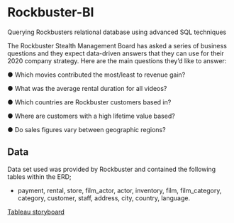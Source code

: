 # Rockbuster-BI
Querying Rockbusters relational database using advanced SQL techniques

The Rockbuster Stealth Management Board has asked a series of business questions and
they expect data-driven answers that they can use for their 2020 company strategy. Here are
the main questions they’d like to answer:

● Which movies contributed the most/least to revenue gain?

● What was the average rental duration for all videos?

● Which countries are Rockbuster customers based in?

● Where are customers with a high lifetime value based?

● Do sales figures vary between geographic regions?

## Data

Data set used was provided by Rockbuster and contained the following tables within the ERD;
- payment, rental, store, film_actor, actor, inventory, film, film_category, category, customer, staff, address, city, country, language.

[Tableau storyboard](https://public.tableau.com/app/profile/zunair8838/viz/Rockbusterstealth/bottom10movies)
